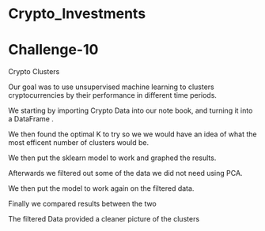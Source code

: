 # Crypto_Investments
# Challenge-10

Crypto Clusters 

Our goal was to use unsupervised machine learning to clusters cryptocurrencies by their performance in different time periods.

We starting by importing Crypto Data into our note book, and turning it into a DataFrame .

 We then found the optimal K to try so we we would have an idea of what the most efficent number of clusters would be.

 We then put the sklearn model to work and graphed the results. 

 Afterwards we filtered out some of the data we did not need using PCA.

 We then put the model to work again on the filtered data.

 Finally we compared results between the two

 The filtered Data provided a cleaner picture of the clusters 
